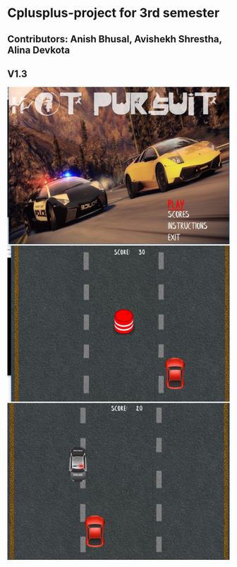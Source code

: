 # Cplusplus-project for 3rd semester
## Contributors: Anish Bhusal, Avishekh Shrestha, Alina Devkota
## V1.3

![Game Menu](/images/gamemenu.jpg)
![barrel](/images/barrel.jpg)
![car](/images/car.jpg)
